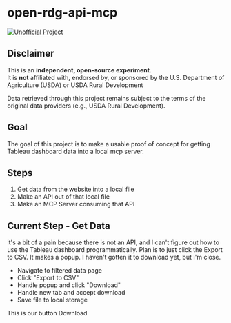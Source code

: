 # open-rdg-api-mcp

[![Unofficial Project](https://img.shields.io/badge/Unofficial-purple)](#disclaimer)

## Disclaimer <a name="disclaimer"></a>
This is an **independent, open-source experiment**.  
It is **not** affiliated with, endorsed by, or sponsored by the U.S. Department of Agriculture (USDA) or USDA Rural Development

Data retrieved through this project remains subject to the terms of the original data providers (e.g., USDA Rural Development).

## Goal
The goal of this project is to make a usable proof of concept for getting Tableau dashboard data into a local mcp server. 

## Steps
1. Get data from the website into a local file
2.  Make an API out of that local file
3.  Make an MCP Server consuming that API


## Current Step - Get Data

it's a bit of a pain because there is not an API, and I can't figure out how to use the Tableau dashboard programmatically. Plan is to just click the Export to CSV. It makes a popup. I haven't gotten it to download yet, but I'm close.
   - Navigate to filtered data page
   - Click "Export to CSV" 
   - Handle popup and click "Download"
   - Handle new tab and accept download
   - Save file to local storage

This is our button
   <a href="https://publicdashboards.dl.usda.gov/vizql/t/RD_PUB/w/DataDownload/v/Data/tempfile/sessions/B650447762164745A10607D1E0497B8E-1:0/?key=2452276633&amp;keepfile=yes&amp;attachment=yes" target="_blank" class="tabDownloadFileButton" data-test-id="DownloadLink" role="button" style="text-decoration: none; word-break: keep-all; white-space: nowrap;">Download</a>


